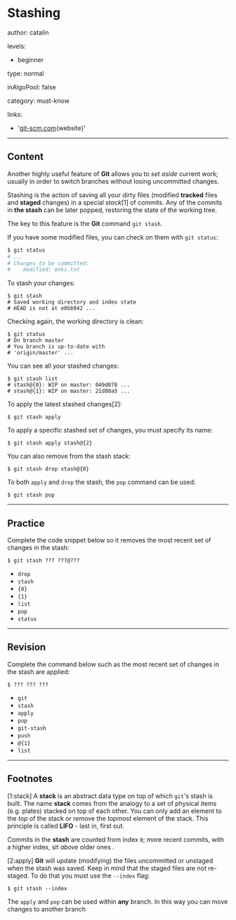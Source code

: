 # Stashing
author: catalin

levels:

  - beginner

type: normal

inAlgoPool: false

category: must-know

links:

  - '[git-scm.com](https://git-scm.com/book/en/v1/Git-Tools-Stashing){website}'

---
## Content

Another highly useful feature of **Git** allows you to _set aside_ current work; usually in order to switch branches without losing uncommitted changes.

Stashing is the action of saving all your dirty files (modified **tracked** files and **staged** changes) in a special *stack*[1] of commits. Any of the commits in **the stash**  can be later popped, restoring the state of the working tree.

The key to this feature is the **Git** command `git stash`.

If you have some modified files, you can check on them with `git status`:
```bash
$ git status
# ...
# Changes to be committed:
#    modified: enki.txt

```

To stash your changes:
```
$ git stash
# Saved working directory and index state
# HEAD is not at e0bb942 ...
```

Checking again, the working directory is clean:
```
$ git status
# On branch master
# You branch is up-to-date with
# 'origin/master' ...
```

You can see all your stashed changes:
```
$ git stash list
# stash@{0}: WIP on master: 049d078 ...
# stash@{1}: WIP on master: 21d80a5 ...
```

To apply the latest stashed changes[2]:
```
$ git stash apply
```

To apply a specific stashed set of changes, you must specify its name:
```
$ git stash apply stash@{2}
```


You can also remove from the stash stack:
```
$ git stash drop stash@{0}
```

To both `apply` and `drop` the stash, the `pop` command can be used:
```
$ git stash pop
```

---
## Practice

Complete the code snippet below so it removes the most recent set of changes in the stash:
```
$ git stash ??? ???@???
```

* `drop`
* `stash`
* `{0}`
* `{1}`
* `list`
* `pop`
* `status`

---
## Revision

Complete the command below such as the most recent set of changes in the stash are applied:
```
$ ??? ??? ???
```

* `git`
* `stash`
* `apply`
* `pop`
* `git-stash`
* `push`
* `@{1}`
* `list`

---
## Footnotes

[1:stack]
A **stack** is an abstract data type on top of which `git`'s stash is built.
The name **stack** comes from the analogy to a set of physical items (e.g. plates) stacked on top of each other. You can only add an element to the *top* of the stack or remove the *topmost* element of the stack. This principle is called **LIFO** - last in, first out.

Commits in the **stash** are counted from index `0`; more recent commits, with a higher index, sit *above* older ones  .

[2:apply]
**Git** will update (modifying) the files uncommitted or unstaged when the stash was saved. Keep in mind that the staged files are not re-staged. To do that you must use the `--index` flag:
```
$ git stash --index
```
The `apply` and `pop` can be used within **any** branch.  In this way you can move changes to another branch
